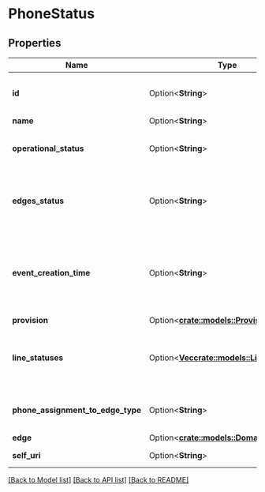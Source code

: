 # PhoneStatus

## Properties

Name | Type | Description | Notes
------------ | ------------- | ------------- | -------------
**id** | Option<**String**> | The globally unique identifier for the object. | [optional][readonly]
**name** | Option<**String**> |  | [optional]
**operational_status** | Option<**String**> | The Operational Status of this phone | [optional]
**edges_status** | Option<**String**> | The status of the primary or secondary Edges assigned to the phone lines. | [optional]
**event_creation_time** | Option<**String**> | Event Creation Time represents an ISO-8601 string. For example: UTC, UTC+01:00, or Europe/London | [optional]
**provision** | Option<[**crate::models::ProvisionInfo**](ProvisionInfo.md)> |  | [optional]
**line_statuses** | Option<[**Vec<crate::models::LineStatus>**](LineStatus.md)> | A list of LineStatus information for each of the lines of this phone | [optional]
**phone_assignment_to_edge_type** | Option<**String**> | The phone status's edge assignment type. | [optional]
**edge** | Option<[**crate::models::DomainEntityRef**](DomainEntityRef.md)> |  | [optional]
**self_uri** | Option<**String**> | The URI for this object | [optional][readonly]

[[Back to Model list]](../README.md#documentation-for-models) [[Back to API list]](../README.md#documentation-for-api-endpoints) [[Back to README]](../README.md)


